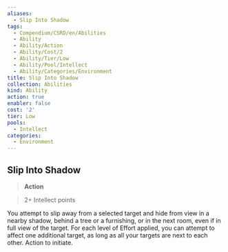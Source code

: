 ```yaml
---
aliases:
  - Slip Into Shadow
tags:
  - Compendium/CSRD/en/Abilities
  - Ability
  - Ability/Action
  - Ability/Cost/2
  - Ability/Tier/Low
  - Ability/Pool/Intellect
  - Ability/Categories/Environment
title: Slip Into Shadow
collection: Abilities
kind: Ability
action: true
enabler: false
cost: '2'
tier: Low
pools:
  - Intellect
categories:
  - Environment
---
```

## Slip Into Shadow    
>**Action**    
>2+ Intellect points  
    
You attempt to slip away from a selected target and hide from view in a nearby shadow, behind a tree or a furnishing, or in the next room, even if in full view of the target. For each level of Effort applied, you can attempt to affect one additional target, as long as all your targets are next to each other. Action to initiate.